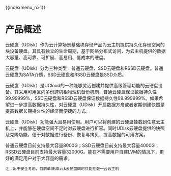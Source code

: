{{indexmenu_n>1}}

# 产品概述

云硬盘（UDisk）作为云计算场景基础块存储产品为云主机提供持久化存储空间的块设备硬盘。其具有独立的生命周期，基于网络分布式访问，为云主机提供的数据大容量、高可靠、可扩展、高易用、低成本的硬盘。

云硬盘（UDisk）分为三种类型：普通云硬盘、SSD云硬盘和RSSD云硬盘。普通云硬盘为SATA介质，SSD云硬盘和RSSD云硬盘是SSD介质。

云硬盘（UDisk）是UCloud的一种能够灵活创建并提供高级管理功能的云硬盘设备。其采用可用区内多份跨机柜物理机备份机制，普通云硬盘保证数据持久性99.99999%，SSD云硬盘和RSSD云硬盘保证数据持久性99.999999%。如果希望进一步提高数据持久性，对云硬盘（UDisk）开启数据方舟或者定期创建快照是提高数据长期持久性的经济而便捷的方式。

云硬盘（UDisk）功能强大且易用使用。用户可以将创建的云硬盘挂载到任意云主机上，并能够在硬盘空间不足时对云硬盘进行扩容。同时UDisk云硬盘提供的快照及克隆功能，便于对数据进行备份、恢复与拷贝，提高数据的可用方案。

普通云硬盘目前支持最大容量8000G；SSD云硬盘目前支持最大容量4000G；RSSD云硬盘目前支持最大容量32000G。能在不需要用户自建LVM的情况下，更好的满足用户对于大容量的需求。

`注：出于安全考虑，目前单块UDisk云硬盘同时只能挂载一台云主机`
